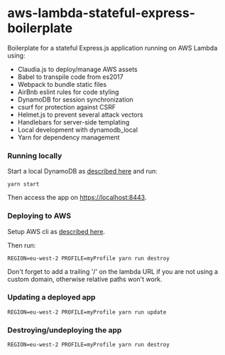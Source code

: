 aws-lambda-stateful-express-boilerplate
===============
Boilerplate for a stateful Express.js application running on AWS Lambda using:

- Claudia.js to deploy/manage AWS assets
- Babel to transpile code from es2017
- Webpack to bundle static files
- AirBnb eslint rules for code styling
- DynamoDB for session synchronization
- csurf for protection against CSRF
- Helmet.js to prevent several attack vectors
- Handlebars for server-side templating
- Local development with dynamodb_local
- Yarn for dependency management

### Running locally

Start a local DynamoDB as [described here](https://docs.aws.amazon.com/amazondynamodb/latest/developerguide/DynamoDBLocal.html) and run:

`yarn start`

Then access the app on [https://localhost:8443](https://localhost:8443).

### Deploying to AWS

Setup AWS cli as [described here](https://docs.aws.amazon.com/lambda/latest/dg/setup.html).

Then run:

`REGION=eu-west-2 PROFILE=myProfile yarn run destroy`

Don't forget to add a trailing '/' on the lambda URL if you are not using a custom domain, otherwise relative paths won't work.

### Updating a deployed app

`REGION=eu-west-2 PROFILE=myProfile yarn run update`

### Destroying/undeploying the app

`REGION=eu-west-2 PROFILE=myProfile yarn run destroy`
